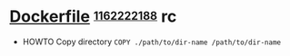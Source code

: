 # [Dockerfile][] <sup><sub>[1162222188][]</sub></sup> rc

[dockerfile]: https://docs.docker.com/reference/dockerfile
[1162222188]: https://docs.docker.com/build/building/best-practices

* HOWTO Copy directory `COPY ./path/to/dir-name /path/to/dir-name`
